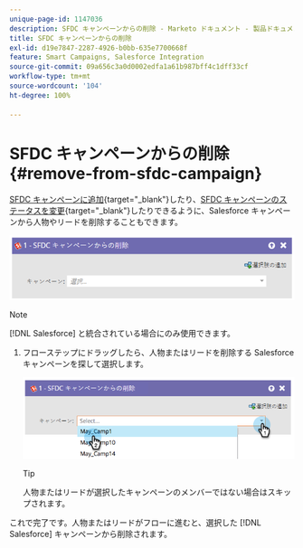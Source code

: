 ```yaml
---
unique-page-id: 1147036
description: SFDC キャンペーンからの削除 - Marketo ドキュメント - 製品ドキュメント
title: SFDC キャンペーンからの削除
exl-id: d19e7847-2287-4926-b0bb-635e7700668f
feature: Smart Campaigns, Salesforce Integration
source-git-commit: 09a656c3a0d0002edfa1a61b987bff4c1dff33cf
workflow-type: tm+mt
source-wordcount: '104'
ht-degree: 100%

---
```


# SFDC キャンペーンからの削除 {#remove-from-sfdc-campaign}

[SFDC キャンペーンに追加](/help/marketo/product-docs/core-marketo-concepts/smart-campaigns/salesforce-flow-actions/add-to-sfdc-campaign.md){target="_blank"}したり、[SFDC キャンペーンのステータスを変更](/help/marketo/product-docs/core-marketo-concepts/smart-campaigns/salesforce-flow-actions/change-status-in-sfdc-campaign.md){target="_blank"}したりできるように、Salesforce キャンペーンから人物やリードを削除することもできます。

![](assets/remove-from-sfdc-campaign-1.png)

>[!NOTE]
>
>[!DNL Salesforce] と統合されている場合にのみ使用できます。

1. フローステップにドラッグしたら、人物またはリードを削除する Salesforce キャンペーンを探して選択します。

   ![](assets/remove-from-sfdc-campaign-2.png)

   >[!TIP]
   >
   >人物またはリードが選択したキャンペーンのメンバーではない場合はスキップされます。

これで完了です。人物またはリードがフローに進むと、選択した [!DNL Salesforce] キャンペーンから削除されます。
